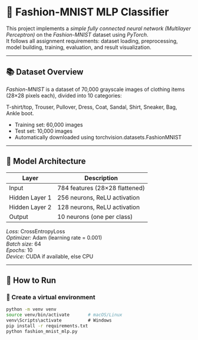 # 🧠 Fashion-MNIST MLP Classifier

This project implements a *simple fully connected neural network (Multilayer Perceptron)* on the *Fashion-MNIST* dataset using *PyTorch*.  
It follows all assignment requirements: dataset loading, preprocessing, model building, training, evaluation, and result visualization.

---

## 📚 Dataset Overview

*Fashion-MNIST* is a dataset of 70,000 grayscale images of clothing items (28×28 pixels each), divided into 10 categories:

T-shirt/top, Trouser, Pullover, Dress, Coat, Sandal, Shirt, Sneaker, Bag, Ankle boot.

- Training set: 60,000 images  
- Test set: 10,000 images  
- Automatically downloaded using torchvision.datasets.FashionMNIST

---

## 🧩 Model Architecture

| Layer | Description |
|--------|--------------|
| Input | 784 features (28×28 flattened) |
| Hidden Layer 1 | 256 neurons, ReLU activation |
| Hidden Layer 2 | 128 neurons, ReLU activation |
| Output | 10 neurons (one per class) |

*Loss:* CrossEntropyLoss  
*Optimizer:* Adam (learning rate = 0.001)  
*Batch size:* 64  
*Epochs:* 10  
*Device:* CUDA if available, else CPU

---

## 🚀 How to Run

### ⿡ Create a virtual environment
```bash
python -m venv venv
source venv/bin/activate       # macOS/Linux
venv\Scripts\activate          # Windows
pip install -r requirements.txt
python fashion_mnist_mlp.py 
